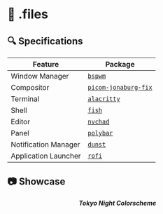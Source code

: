 # 📁 .files
## :mag: Specifications

| Feature              | Package                                                 |
| -------------------- | ------------------------------------------------------- |
| Window Manager       | [`bspwm`](https://github.com/baskerville/bspwm)         |
| Compositor           | [`picom-jonaburg-fix`](https://github.com/Arian8j2/picom-jonaburg-fix)   |
| Terminal             | [`alacritty`](https://github.com/alacritty/alacritty)   |
| Shell                | [`fish`](https://fishshell.com/)                        |
| Editor               | [`nvchad`](https://nvchad.com/)                         |
| Panel                | [`polybar`](https://github.com/polybar/polybar)         |
| Notification Manager | [`dunst`](https://github.com/dunst-project/dunst)       |
| Application Launcher | [`rofi`](https://github.com/davatorium/rofi)            |

## :camera: Showcase

<div align="center">

##### Tokyo Night Colorscheme
